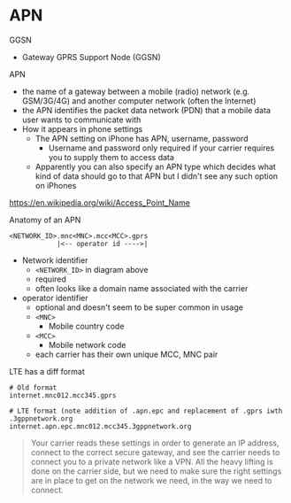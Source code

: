 # APN

GGSN

* Gateway GPRS Support Node (GGSN)

APN

* the name of a gateway between a mobile (radio) network (e.g. GSM/3G/4G) and another computer network (often the Internet)
* the APN identifies the packet data network (PDN) that a mobile data user wants to communicate with
* How it appears in phone settings
    * The APN setting on iPhone has APN, username, password
        * Username and password only required if your carrier requires you to supply them to access data
    * Apparently you can also specify an APN type which decides what kind of data should go to that APN but I didn't see any such option on iPhones

https://en.wikipedia.org/wiki/Access_Point_Name

Anatomy of an APN

```
<NETWORK_ID>.mnc<MNC>.mcc<MCC>.gprs
            |<-- operator id ---->|
```

* Network identifier
    * `<NETWORK_ID>` in diagram above
    * required
    * often looks like a domain name associated with the carrier
* operator identifier
    * optional and doesn't seem to be super common in usage
    * `<MNC>`
        * Mobile country code
    * `<MCC>`
        * Mobile network code
    * each carrier has their own unique MCC, MNC pair

LTE has a diff format

    # Old format
    internet.mnc012.mcc345.gprs

    # LTE format (note addition of .apn.epc and replacement of .gprs iwth .3gppnetwork.org
    internet.apn.epc.mnc012.mcc345.3gppnetwork.org



> Your carrier reads these settings in order to generate an IP address, connect
> to the correct secure gateway, and see the carrier needs to connect you to a
> private network like a VPN. All the heavy lifting is done on the carrier
> side, but we need to make sure the right settings are in place to get on the
> network we need, in the way we need to connect.
